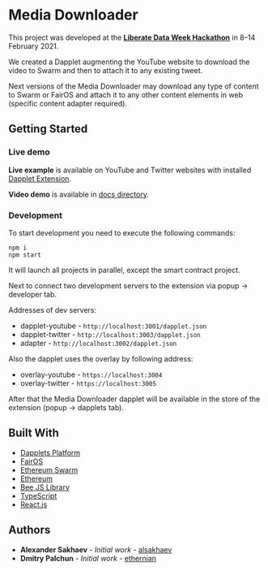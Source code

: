 # Media Downloader

This project was developed at the [**Liberate Data Week Hackathon**](https://medium.com/ethereum-swarm/liberate-data-week-join-the-hackathon-7291bd307e32) in 8–14 February 2021.

We created a Dapplet augmenting the YouTube website to download the video to Swarm and then to attach it to any existing tweet.

Next versions of the Media Downloader may download any type of content to Swarm or FairOS and attach it to any other content elements in web (specific content adapter required). 

## Getting Started

### Live demo

**Live example** is available on YouTube and Twitter websites with installed [Dapplet Extension](https://github.com/dapplets/dapplet-extension).

**Video demo** is available in [docs directory](https://github.com/dapplets/media-downloader/raw/master/docs/demo.mp4).

### Development

To start development you need to execute the following commands:

```
npm i
npm start
```

It will launch all projects in parallel, except the smart contract project.

Next to connect two development servers to the extension via popup -> developer tab.

Addresses of dev servers:
* dapplet-youtube - `http://localhost:3001/dapplet.json`
* dapplet-twitter - `http://localhost:3003/dapplet.json`
* adapter - `http://localhost:3002/dapplet.json`

Also the dapplet uses the overlay by following address:
* overlay-youtube - `https://localhost:3004`
* overlay-twitter - `https://localhost:3005`

After that the Media Downloader dapplet will be available in the store of the extension (popup -> dapplets tab).

## Built With
* [Dapplets Platform](https://github.com/dapplets/dapplet-extension)
* [FairOS](https://fairos.io)
* [Ethereum Swarm](https://swarm.ethereum.org)
* [Ethereum](http://ethereum.org)
* [Bee JS Library](https://github.com/ethersphere/bee-js)
* [TypeScript](https://www.typescriptlang.org)
* [React.js](https://reactjs.org)

## Authors
* **Alexander Sakhaev** - *Initial work* - [alsakhaev](https://github.com/alsakhaev)
* **Dmitry Palchun** - *Initial work* - [ethernian](https://github.com/ethernian)
